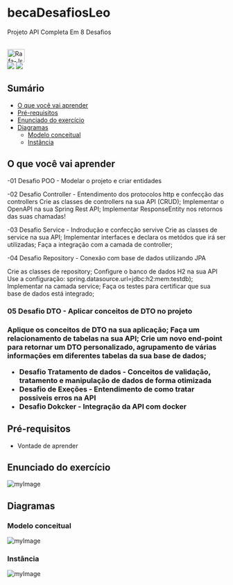 # becaDesafiosLeo
Projeto API Completa Em 8 Desafios

</div>
<div style="display: inline_block"><br>
  <img align="center" alt="Rafa-Js" height="30" width="40" src="https://img.shields.io/badge/Java-ED8B00?style=for-the-badge&logo=java&logoColor=white">
  
</div>

<div> 
  <a href="https://www.instagram.com/hilarioleozinho/?hl=pt" target="_blank"><img src="https://img.shields.io/badge/-Instagram-%23E4405F?style=for-the-badge&logo=instagram&logoColor=white" target="_blank"></a>
 	<a href="https://www.linkedin.com/in/leonardoanalistadesuporte/" target="_blank"><img src="https://img.shields.io/badge/-LinkedIn-%230077B5?style=for-the-badge&logo=linkedin&logoColor=white" target="_blank"></a> 
</div>

## Sumário
- [O que você vai aprender](#O-que-você-vai-aprender)
- [Pré-requisitos](#Pré-requisitos)
- [Enunciado do exercício](#Enunciado-do-exercício)
- [Diagramas](#Diagramas)
  - [Modelo conceitual](#Modelo-conceitual)
  - [Instância](#Instância)

## O que você vai aprender
-01 Desafio POO - Modelar o projeto e criar entidades

-02 Desafio Controller - Entendimento dos protocolos http e confecção das controllers
Crie as classes de controllers na sua API (CRUD);
Implementar o OpenAPI na sua Spring Rest API;
Implementar ResponseEntity nos retornos das suas chamadas!

-03 Desafio Service - Indrodução e confecção servive
Crie as classes de service na sua API;
Implementar interfaces e declara os metódos que irá ser utilizadas;
Faça a integração com a camada de controller;

-04 Desafio Repository - Conexão com base de dados utilizando JPA</h3>

Crie as classes de repository;
Configure o banco de dados H2 na sua API
Use a configuração: spring.datasource.url=jdbc:h2:mem:testdb);
Implementar na camada service;
Faça os testes para certificar que sua base de dados está integrado;

<h3>05 Desafio DTO - Aplicar conceitos de DTO no projeto<h3>
Aplique os conceitos de DTO na sua aplicação;
Faça um relacionamento de tabelas na sua API;
Crie um novo end-point para retornar um DTO personalizado,
agrupamento de várias informações em diferentes tabelas da sua base de dados;

- Desafio Tratamento de dados - Conceitos de validação, tratamento e manipulação de dados de forma otimizada 
- Desafio de Exeções - Entendimento de como tratar possiveis erros na API
- Desafio Dokcker - Integração da API com docker

## Pré-requisitos

- Vontade de aprender

## Enunciado do exercício

![myImage](https://github.com/Leonardohilariogithub/becaDesafiosLeo/blob/main/enuciado.PNG)

## Diagramas

### Modelo conceitual

![myImage](https://github.com/Leonardohilariogithub/becaDesafiosLeo/blob/main/modelo.PNG)

### Instância

![myImage](https://github.com/Leonardohilariogithub/becaDesafiosLeo/blob/main/instancias.PNG)
